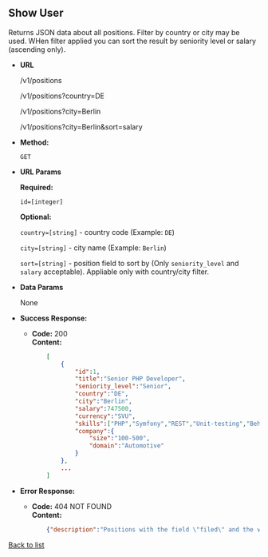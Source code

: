 **Show User**
----
  Returns JSON data about all positions.
  Filter by country or city may be used. WHen filter applied you can sort the result by seniority level or salary (ascending only).

* **URL**

  /v1/positions

  /v1/positions?country=DE

  /v1/positions?city=Berlin

  /v1/positions?city=Berlin&sort=salary

* **Method:**

  `GET`
  
*  **URL Params**

   **Required:**
 
   `id=[integer]`

   **Optional:**
 
   `country=[string]` - country code (Example: `DE`)

   `city=[string]` - city name (Example: `Berlin`)

   `sort=[string]` - position field to sort by (Only `seniority_level` and `salary` acceptable). Appliable only with country/city filter.

* **Data Params**

  None

* **Success Response:**

  * **Code:** 200 <br />
    **Content:** 
    ```json
        [
            {
                "id":1,
                "title":"Senior PHP Developer",
                "seniority_level":"Senior",
                "country":"DE",
                "city":"Berlin",
                "salary":747500,
                "currency":"SVU",
                "skills":["PHP","Symfony","REST","Unit-testing","Behat","SOLID","Docker","AWS"],
                "company":{
                    "size":"100-500",
                    "domain":"Automotive"
                }
            },
            ...
        ]
    ```
 
* **Error Response:**

  * **Code:** 404 NOT FOUND <br />
    **Content:** 
    ```json
        {"description":"Positions with the field \"filed\" and the value \":value\" not found"}
    ```


[Back to list](README.md)